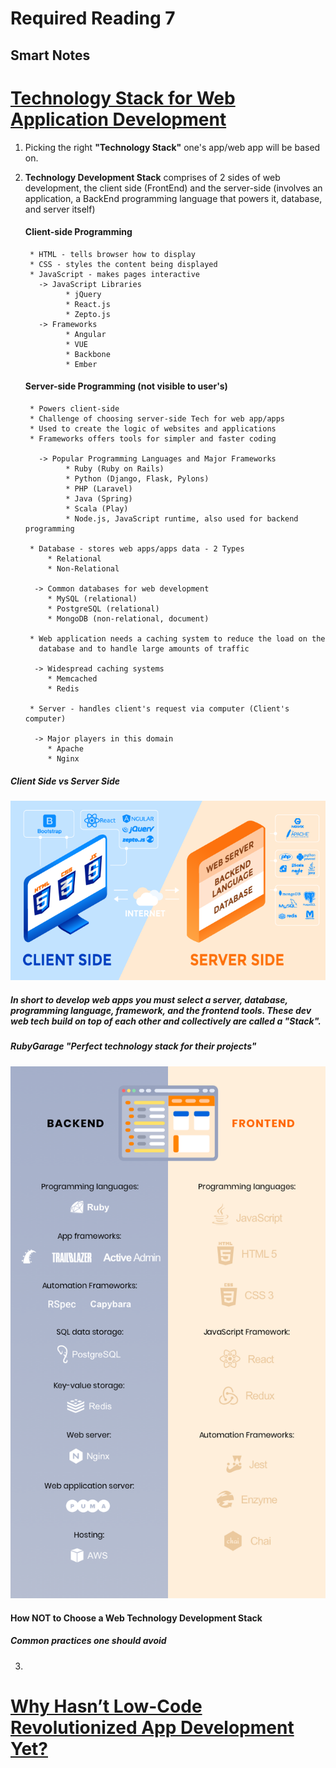 # Required Reading 7
## Smart Notes

# [Technology Stack for Web Application Development](https://rubygarage.org/blog/technology-stack-for-web-development) 

1. Picking the right **"Technology Stack"** one's app/web app will be based on.
   <br>
2. **Technology Development Stack** comprises of 2 sides of web development, the client side (FrontEnd) and the server-side (involves an application, a BackEnd programming language that powers it, database, and server itself)
   
   #### Client-side Programming
        * HTML - tells browser how to display
        * CSS - styles the content being displayed
        * JavaScript - makes pages interactive
          -> JavaScript Libraries
                * jQuery
                * React.js
                * Zepto.js
          -> Frameworks
                * Angular
                * VUE
                * Backbone
                * Ember

    #### Server-side Programming (not visible to user's)
        * Powers client-side
        * Challenge of choosing server-side Tech for web app/apps
        * Used to create the logic of websites and applications
        * Frameworks offers tools for simpler and faster coding
  
          -> Popular Programming Languages and Major Frameworks
                * Ruby (Ruby on Rails)
                * Python (Django, Flask, Pylons)
                * PHP (Laravel)
                * Java (Spring)
                * Scala (Play)
                * Node.js, JavaScript runtime, also used for backend programming

        * Database - stores web apps/apps data - 2 Types
            * Relational
            * Non-Relational
  
         -> Common databases for web development
            * MySQL (relational)
            * PostgreSQL (relational)
            * MongoDB (non-relational, document)
  
        * Web application needs a caching system to reduce the load on the 
          database and to handle large amounts of traffic

         -> Widespread caching systems
            * Memcached
            * Redis

        * Server - handles client's request via computer (Client's computer)
  
         -> Major players in this domain
            * Apache
            * Nginx

##### Client Side vs Server Side

![Client Side vs Server Side](img/technology-stack-diagram.jpg)

##### In short to develop web apps you must select a server, database, programming language, framework, and the frontend tools. These dev web tech build on top of each other and collectively are called a "Stack".

##### RubyGarage "Perfect technology stack for their projects"

![RubyGarage](img/screen_1_1x.png)

#### How NOT to Choose a Web Technology Development Stack
##### Common practices one should avoid
3. 




# [Why Hasn’t Low-Code Revolutionized App Development Yet?](https://devetry.com/blog/why-hasnt-low-code-revolutionized-app-development-yet/)